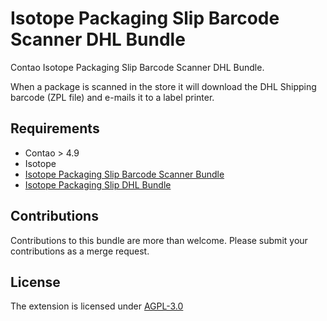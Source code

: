 # Isotope Packaging Slip Barcode Scanner DHL Bundle

Contao Isotope Packaging Slip Barcode Scanner DHL Bundle.

When a package is scanned in the store it will download the DHL Shipping barcode (ZPL file) and e-mails it to a label printer.

## Requirements

* Contao > 4.9
* Isotope
* [Isotope Packaging Slip Barcode Scanner Bundle](https://packagist.org/packages/krabo/isotope-packaging-slip-barcode-scanner-bundle)
* [Isotope Packaging Slip DHL Bundle](https://packagist.org/packages/krabo/isotope-packaging-slip-dhl-bundle)

## Contributions

Contributions to this bundle are more than welcome. Please submit your contributions as a merge request.

## License

The extension is licensed under [AGPL-3.0](LICENSE.txt)